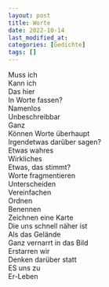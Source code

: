 ```yaml
---
layout: post
title: Worte
date: 2022-10-14
last_modified_at:
categories: [Gedichte]
tags: []
---
```


Muss ich  
Kann ich  
Das hier  
In Worte fassen?  
Namenlos  
Unbeschreibbar  
Ganz  
Können Worte überhaupt  
Irgendetwas darüber sagen?  
Etwas wahres  
Wirkliches  
Etwas, das stimmt?  
Worte fragmentieren  
Unterscheiden  
Vereinfachen  
Ordnen  
Benennen  
Zeichnen eine Karte  
Die uns schnell näher ist  
Als das Gelände  
Ganz vernarrt in das Bild  
Erstarren wir  
Denken darüber statt  
ES uns zu  
Er-Leben